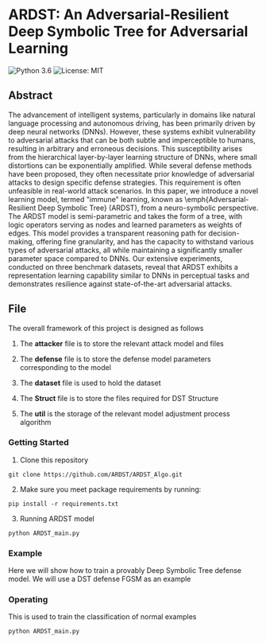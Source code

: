 # ARDST: An Adversarial-Resilient Deep Symbolic Tree for Adversarial Learning

![Python 3.6](https://img.shields.io/badge/python-3.6-green.svg)
![License: MIT](https://img.shields.io/badge/License-MIT-green.svg)


## Abstract
The advancement of intelligent systems, particularly in domains like natural language processing and autonomous driving, has been primarily driven by deep neural networks (DNNs).
  However, these systems exhibit vulnerability to adversarial attacks that can be both subtle and imperceptible to humans, resulting in arbitrary and erroneous decisions.
  This susceptibility arises from the hierarchical layer-by-layer learning structure of DNNs, where small distortions can be exponentially amplified.
  While several defense methods have been proposed, they often necessitate prior knowledge of adversarial attacks to design specific defense strategies.
  This requirement is often unfeasible in real-world attack scenarios. In this paper, we introduce a novel learning model, termed "immune" learning, known as \emph{Adversarial-Resilient Deep Symbolic Tree} (ARDST), from a neuro-symbolic perspective.
  The ARDST model is semi-parametric and takes the form of a tree, with logic operators serving as nodes and learned parameters as weights of edges.
  This model provides a transparent reasoning path for decision-making, offering fine granularity, and has the capacity to withstand various types of adversarial attacks, all while maintaining a significantly smaller parameter space compared to DNNs.
  Our extensive experiments, conducted on three benchmark datasets, reveal that ARDST exhibits a representation learning capability similar to DNNs in perceptual tasks and demonstrates resilience against state-of-the-art adversarial attacks.
## File

The overall framework of this project is designed as follows
1. The **attacker** file is to store the relevant attack model and files

2. The **defense** file is to store the defense model parameters corresponding to the model

3. The **dataset** file is used to hold the dataset

4. The **Struct** file is to store the files required for DST Structure

5. The **util** is the storage of the relevant model adjustment process algorithm

### Getting Started
1. Clone this repository

```
git clone https://github.com/ARDST/ARDST_Algo.git
```

2. Make sure you meet package requirements by running:

```
pip install -r requirements.txt
```

3. Running ARDST model

```
python ARDST_main.py
```

### Example

Here we will show how to train a provably Deep Symbolic Tree defense model. We will use a DST defense FGSM as an example

### Operating

This is used to train the classification of normal examples
```
python ARDST_main.py
```

